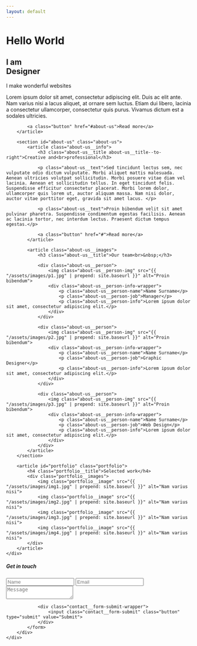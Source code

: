 ```yaml
---
layout: default
---
```

<h1 class="title" id="home">Hello World</h1>


<div class="container">
	<div class="container__inside container--shadow">
		<article class="home">
			<div class="bg-fixed"></div>
			<h2 class="home__title">I am<br>Designer</h2>
			<p class="home__subtitle">I make wonderful websites</p>
			<p class="home__info">Lorem ipsum dolor sit amet, consectetur adipiscing elit. Duis ac elit ante. Nam varius nisi a lacus aliquet, at ornare sem luctus. Etiam dui libero, lacinia a consectetur ullamcorper, consectetur quis purus. Vivamus dictum est a sodales ultricies.</p>

			<a class="button" href="#about-us">Read more</a>
		</article>

		<section id="about-us" class="about-us">
			<article class="about-us__info">
				<h3 class="about-us__title about-us__title--to-right">Creative and<br>professional</h3>

				<p class="about-us__text">Sed tincidunt lectus sem, nec vulputate odio dictum vulputate. Morbi aliquet mattis malesuada. Aenean ultricies volutpat sollicitudin. Morbi posuere vitae diam vel lacinia. Aenean et sollicitudin tellus. In eget tincidunt felis. Suspendisse efficitur consectetur placerat. Morbi lorem dolor, ullamcorper quis lorem ut, auctor aliquam massa. Nam nisi dolor, auctor vitae porttitor eget, gravida sit amet lacus. </p>

				<p class="about-us__text">Proin bibendum velit sit amet pulvinar pharetra. Suspendisse condimentum egestas facilisis. Aenean ac lacinia tortor, nec interdum lectus. Praesent dictum tempus egestas.</p>

				<a class="button" href="#">Read more</a>
			</article>

			<article class="about-us__images">
				<h3 class="about-us__title">Our team<br>&nbsp;</h3>

				<div class="about-us__person">
					<img class="about-us__person-img" src="{{ "/assets/images/p1.jpg" | prepend: site.baseurl }}" alt="Proin bibendum">
					<div class="about-us__person-info-wrapper">
						<p class="about-us__person-name">Name Surname</p>
						<p class="about-us__person-job">Manager</p>
						<p class="about-us__person-info">Lorem ipsum dolor sit amet, consectetur adipiscing elit.</p>
					</div>
				</div>

				<div class="about-us__person">
					<img class="about-us__person-img" src="{{ "/assets/images/p2.jpg" | prepend: site.baseurl }}" alt="Proin bibendum">
					<div class="about-us__person-info-wrapper">
						<p class="about-us__person-name">Name Surname</p>
						<p class="about-us__person-job">Graphic Designer</p>
						<p class="about-us__person-info">Lorem ipsum dolor sit amet, consectetur adipiscing elit.</p>
					</div>
				</div>

				<div class="about-us__person">
					<img class="about-us__person-img" src="{{ "/assets/images/p3.jpg" | prepend: site.baseurl }}" alt="Proin bibendum">
					<div class="about-us__person-info-wrapper">
						<p class="about-us__person-name">Name Surname</p>
						<p class="about-us__person-job">Web Design</p>
						<p class="about-us__person-info">Lorem ipsum dolor sit amet, consectetur adipiscing elit.</p>
					</div>
				</div>
			</article>
		</section>

		<article id="portfolio" class="portfolio">
			<h4 class="portfolio__title">Selected work</h4>
			<div class="portfolio__images">
				<img class="portfolio__image" src="{{ "/assets/images/img1.jpg" | prepend: site.baseurl }}" alt="Nam varius nisi">
				<img class="portfolio__image" src="{{ "/assets/images/img2.jpg" | prepend: site.baseurl }}" alt="Nam varius nisi">
				<img class="portfolio__image" src="{{ "/assets/images/img3.jpg" | prepend: site.baseurl }}" alt="Nam varius nisi">
				<img class="portfolio__image" src="{{ "/assets/images/img4.jpg" | prepend: site.baseurl }}" alt="Nam varius nisi">
			</div>
		</article>
	</div>
</div>

<div class="container container--last">
	<div class="container__inside">
		<div id="contact" class="contact">
			<h5 class="contact__title">Get in touch</h5>
			<form class="contact__form">
				<div class="contact__form-wrapper">
					<input class="contact__form-name" type="text" name="name" placeholder="Name" required aria-required="true">
					<input class="contact__form-email" type="email" name="email" placeholder="Email" required aria-reqiured="true">
				</div>
				<textarea class="contact__form-msg" name="message" placeholder="Message"></textarea>
				
				<div class="contact__form-submit-wrapper">
					<input class="contact__form-submit" class="button" type="submit" value="Submit">
				</div>
			</form>	
		</div>
	</div>
</div>